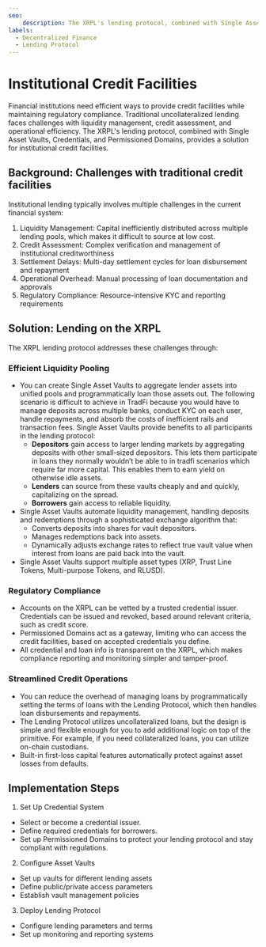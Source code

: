 ```yaml
---
seo:
    description: The XRPL's lending protocol, combined with Single Asset Vaults, Credentials, and Permissioned Domains, enable institutional credit facilities.
labels:
  - Decentralized Finance
  - Lending Protocol
---
```

# Institutional Credit Facilities

Financial institutions need efficient ways to provide credit facilities while maintaining regulatory compliance. Traditional uncollateralized lending faces challenges with liquidity management, credit assessment, and operational efficiency. The XRPL's lending protocol, combined with Single Asset Vaults, Credentials, and Permissioned Domains, provides a solution for institutional credit facilities.


## Background: Challenges with traditional credit facilities

Institutional lending typically involves multiple challenges in the current financial system:

1. Liquidity Management: Capital inefficiently distributed across multiple lending pools, which makes it difficult to source at low cost.
2. Credit Assessment: Complex verification and management of institutional creditworthiness
3. Settlement Delays: Multi-day settlement cycles for loan disbursement and repayment
4. Operational Overhead: Manual processing of loan documentation and approvals
5. Regulatory Compliance: Resource-intensive KYC and reporting requirements


## Solution: Lending on the XRPL

The XRPL lending protocol addresses these challenges through:


### Efficient Liquidity Pooling
- You can create Single Asset Vaults to aggregate lender assets into unified pools and programmatically loan those assets out. The following scenario is difficult to achieve in TradFi because you would have to manage deposits across multiple banks, conduct KYC on each user, handle repayments, and absorb the costs of inefficient rails and transaction fees. Single Asset Vaults provide benefits to all participants in the lending protocol:
  - **Depositors** gain access to larger lending markets by aggregating deposits with other small-sized depositors. This lets them participate in loans they normally wouldn’t be able to in tradfi scenarios which require far more capital. This enables them to earn yield on otherwise idle assets.
  - **Lenders** can source from these vaults cheaply and and quickly, capitalizing on the spread.
  - **Borrowers** gain access to reliable liquidity.
- Single Asset Vaults automate liquidity management, handling deposits and redemptions through a sophisticated exchange algorithm that:
  - Converts deposits into shares for vault depositors.
  - Manages redemptions back into assets.
  - Dynamically adjusts exchange rates to reflect true vault value when interest from loans are paid back into the vault.
- Single Asset Vaults support multiple asset types (XRP, Trust Line Tokens, Multi-purpose Tokens, and RLUSD).


### Regulatory Compliance

- Accounts on the XRPL can be vetted by a trusted credential issuer. Credentials can be issued and revoked, based around relevant criteria, such as credit score.
- Permissioned Domains act as a gateway, limiting who can access the credit facilities, based on accepted credentials you define.
- All credential and loan info is transparent on the XRPL, which makes compliance reporting and monitoring simpler and tamper-proof.


### Streamlined Credit Operations

- You can reduce the overhead of managing loans by programmatically setting the terms of loans with the Lending Protocol, which then handles loan disbursements and repayments.
- The Lending Protocol utilizes uncollateralized loans, but the design is simple and flexible enough for you to add additional logic on top of the primitive. For example, if you need collateralized loans, you can utilize on-chain custodians.
- Built-in first-loss capital features automatically protect against asset losses from defaults.


## Implementation Steps

1. Set Up Credential System
  - Select or become a credential issuer.
  - Define required credentials for borrowers.
  - Set up Permissioned Domains to protect your lending protocol and stay compliant with regulations.
2. Configure Asset Vaults
  - Set up vaults for different lending assets
  - Define public/private access parameters
  - Establish vault management policies
3. Deploy Lending Protocol
  - Configure lending parameters and terms
  - Set up monitoring and reporting systems
